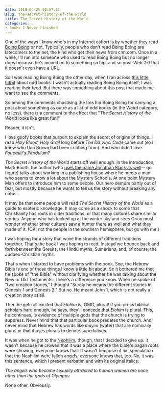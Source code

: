 ```yaml
---
date: 2010-05-25 02:57:11
slug: the-secret-history-of-the-world
title: The Secret History of the World
categories:
- Books I Never Finished
---
```


One of the ways I know who's in my Internet cohort is by whether they read [Boing Boing](https://www.boingboing.net/) or not. Typically, people who don't read Boing Boing are latecomers to the net, the kind who get their news from cnn.com. Once in a while, I'll run into someone who used to read Boing Boing but no longer does because he's moved on to something so hip, and so post-Web 2.0 that it doesn't even have a URL.

So I was reading Boing Boing the other day, when I ran across [this little tidbit](https://www.boingboing.net/2010/05/07/fortean-unusual-frin.html) about odd books. I wasn't actually reading Boing Boing itself; I was reading their feed. But there was something about this post that made me want to see the comments.

So among the comments chastising the tres hip Boing Boing for carrying a post about something as outré as a list of odd books (in the Weird category, no less), there is a comment to the effect that "_The Secret History of the World_ looks like great fun!"

Reader, it isn't.



I love goofy books that purport to explain the secret of origins of things. I read
_Holy Blood, Holy Grail_
long before
_The Da Vinci Code_ came out (so I knew who Dan Brown had been cribbing from). And who didn't love _Foucault's Pendulum_?

_The Secret History of the World_ starts off well enough. In the introduction, Mark Booth, the author (who [uses the name Jonathan Black as well](https://quercusblog.typepad.com/insideoutthinking/2007/12/enough-damage.html)-- go figure) talks about working in a publishing house where he meets a man who seems to know a lot about the Mystery Schools. At one point Mystery Man offers to introduce him to some people. Our hero demurs partly out of fear, but mostly because he wants to tell us the story without breaking any oaths.

It may be that some people will read _The Secret History of the World_ as a guide to esoteric knowledge. It may come as a shock to some that Christianity has roots in older traditions, or that many cultures share similar stories. Anyone who has looked up at the winter sky and sees Orion must wonder whether other cultures saw a hunter there as well and what they made of it. (OK, not the people in the southern hemisphere, but go with me.)

I was hoping for a story that wove the strands of different traditions together. That's the book I was hoping to read. Instead we bounce back and forth between the Greeks, the Hindu myths, Sumerians, and, of course, the Judaeo-Christian myths.

That's when I started to have problems with the book. See, the Hebrew Bible is one of those things I know a little bit about. So it bothered me that he spoke of "the Bible" without clarifying whether he was talking about the New or Old Testaments. There's a difference you know. When he spoke of "two creation stories," I thought "Surely he means the different stories in Genesis 1 and Genesis 2." But no. He meant John 1, which is not really a creation story at all.

Then he gets all excited that _Elohim_ is, OMG, plural! If you press biblical scholars hard enough, he says, they'll concede that _Elohim_ is plural. This, he continues, is evidence of multiple gods that the church is trying to suppress. Never mind that that particular book predates the church. And never mind that Hebrew has words like _mayim_ (water) that are nominally plural or that it uses plurals to denote superlatives.

It was when he got to the [Nephilim](https://en.wikipedia.org/wiki/Nephilim), though, that I decided to give up. It wasn't because he crowed that it was a place where the bible's pagan roots were showing; everyone knows that. It wasn't because of his speculation that the Nephilim were fallen angels; everyone knows that, too. No, it was this sentence, which I present verbatim and with its original italics:

_The angels who became sexually attracted to human women are none other than the gods of Olympus._

None other. Obviously.
